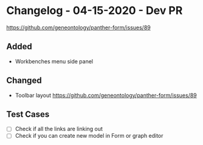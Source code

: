 
# Changelog - 04-15-2020 - Dev PR

https://github.com/geneontology/panther-form/issues/89

## Added

- Workbenches menu side panel 

## Changed 

- Toolbar layout https://github.com/geneontology/panther-form/issues/89

## Test Cases

- [ ] Check if all the links are linking out
- [ ] Check if you can create new model in Form or graph editor